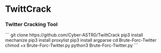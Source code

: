 # TwittCrack
<h3>Twitter Cracking Tool</h3>
```
git clone https://github.com/Cyber-ASTR0/TwittCrack
pip3 install mechanize
pip3 install proxylist
pip3 install argparse
cd Brute-Forc-Twitter
chmod +x Brute-Forc-Twitter.py
python3 Brute-Forc-Twitter.py
```
